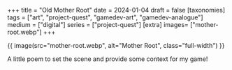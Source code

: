 +++
title = "Old Mother Root"
date = 2024-01-04
draft =  false
[taxonomies]
tags = ["art", "project-quest", "gamedev-art", "gamedev-analogue"]
medium = ["digital"]
series = ["project-quest"]
[extra]
images= ["mother-root.webp"]
+++

{{ image(src="mother-root.webp", alt="Mother Root", class="full-width") }}

A little poem to set the scene and provide some context for my game!
